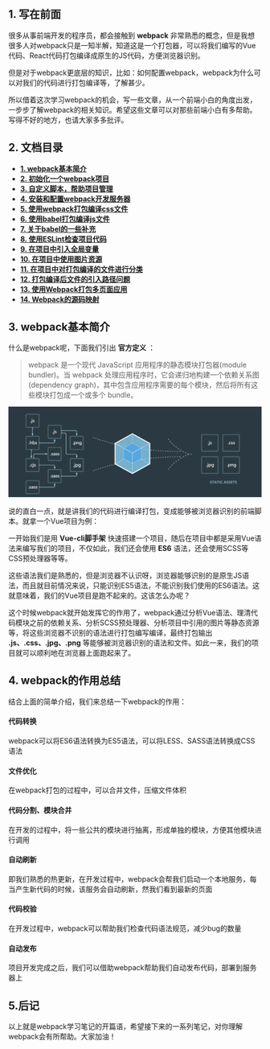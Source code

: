 ## 1. 写在前面

很多从事前端开发的程序员，都会接触到 **webpack** 非常熟悉的概念，但是我想很多人对webpack只是一知半解，知道这是一个打包器，可以将我们编写的Vue代码、React代码打包编译成原生的JS代码，方便浏览器识别。

但是对于webpack更底层的知识，比如：如何配置webpack，webpack为什么可以对我们的代码进行打包编译等，了解甚少。

所以借着这次学习webpack的机会，写一些文章，从一个前端小白的角度出发，一步步了解webpack的相关知识。希望这些文章可以对那些前端小白有多帮助。写得不好的地方，也请大家多多批评。

## 2. 文档目录

- **[1. webpack基本简介](https://github.com/Fengzhen8023/webpack-learning/blob/master/blog/1.%20webpack%E5%9F%BA%E6%9C%AC%E7%AE%80%E4%BB%8B.md)**
- **[2. 初始化一个webpack项目](https://github.com/Fengzhen8023/webpack-learning/blob/master/blog/2.%20%E5%88%9D%E5%A7%8B%E5%8C%96%E4%B8%80%E4%B8%AAwebpack%E9%A1%B9%E7%9B%AE.md)**
- **[3. 自定义脚本，帮助项目管理](https://github.com/Fengzhen8023/webpack-learning/blob/master/blog/4.%20%E5%AE%89%E8%A3%85%E5%92%8C%E9%85%8D%E7%BD%AEwebpack%E5%BC%80%E5%8F%91%E6%9C%8D%E5%8A%A1%E5%99%A8.md)**
- **[4. 安装和配置webpack开发服务器](https://github.com/Fengzhen8023/webpack-learning/blob/master/blog/4.%20%E5%AE%89%E8%A3%85%E5%92%8C%E9%85%8D%E7%BD%AEwebpack%E5%BC%80%E5%8F%91%E6%9C%8D%E5%8A%A1%E5%99%A8.md)**
- **[5. 使用webpack打包编译css文件](https://github.com/Fengzhen8023/webpack-learning/blob/master/blog/5.%20%E4%BD%BF%E7%94%A8webpack%E6%89%93%E5%8C%85%E7%BC%96%E8%AF%91css%E6%96%87%E4%BB%B6.md)**
- **[6. 使用babel打包编译js文件](https://github.com/Fengzhen8023/webpack-learning/blob/master/blog/6.%20%E4%BD%BF%E7%94%A8babel%E6%89%93%E5%8C%85%E7%BC%96%E8%AF%91js%E6%96%87%E4%BB%B6.md)**
- **[7. 关于babel的一些补充](https://github.com/Fengzhen8023/webpack-learning/blob/master/blog/7.%20%E5%85%B3%E4%BA%8Ebabel%E7%9A%84%E4%B8%80%E4%BA%9B%E8%A1%A5%E5%85%85.md)**
- **[8. 使用ESLint检查项目代码](https://github.com/Fengzhen8023/webpack-learning/blob/master/blog/8.%20%E4%BD%BF%E7%94%A8ESLint%E6%A3%80%E6%9F%A5%E9%A1%B9%E7%9B%AE%E4%BB%A3%E7%A0%81.md)**
- **[9. 在项目中引入全局变量](https://github.com/Fengzhen8023/webpack-learning/blob/master/blog/9.%20%E5%9C%A8%E9%A1%B9%E7%9B%AE%E4%B8%AD%E5%BC%95%E5%85%A5%E5%85%A8%E5%B1%80%E5%8F%98%E9%87%8F.md)**
- **[10. 在项目中使用图片资源](https://github.com/Fengzhen8023/webpack-learning/blob/master/blog/10.%20%E5%9C%A8%E9%A1%B9%E7%9B%AE%E4%B8%AD%E4%BD%BF%E7%94%A8%E5%9B%BE%E7%89%87%E8%B5%84%E6%BA%90.md)**
- **[11. 在项目中对打包编译的文件进行分类](https://github.com/Fengzhen8023/webpack-learning/blob/master/blog/11.%20%E5%9C%A8%E9%A1%B9%E7%9B%AE%E4%B8%AD%E5%AF%B9%E6%89%93%E5%8C%85%E7%BC%96%E8%AF%91%E7%9A%84%E6%96%87%E4%BB%B6%E8%BF%9B%E8%A1%8C%E5%88%86%E7%B1%BB.md)**
- **[12. 打包编译后文件的引入路径问题](https://github.com/Fengzhen8023/webpack-learning/blob/master/blog/12.%20%E6%89%93%E5%8C%85%E7%BC%96%E8%AF%91%E5%90%8E%E6%96%87%E4%BB%B6%E7%9A%84%E5%BC%95%E5%85%A5%E8%B7%AF%E5%BE%84%E9%97%AE%E9%A2%98.md)**
- **[13. 使用Webpack打包多页面应用](https://github.com/Fengzhen8023/webpack-learning/blob/master/blog/13.%20%E4%BD%BF%E7%94%A8Webpack%E6%89%93%E5%8C%85%E5%A4%9A%E9%A1%B5%E9%9D%A2%E5%BA%94%E7%94%A8.md)**
- **[14. Webpack的源码映射](https://github.com/Fengzhen8023/webpack-learning/blob/master/blog/14.%20Webpack%E7%9A%84%E6%BA%90%E7%A0%81%E6%98%A0%E5%B0%84.md)**


## 3. webpack基本简介

什么是webpack呢，下面我们引出 **官方定义** ：

> webpack 是一个现代 JavaScript 应用程序的静态模块打包器(module bundler)。当 webpack 处理应用程序时，它会递归地构建一个依赖关系图(dependency graph)，其中包含应用程序需要的每个模块，然后将所有这些模块打包成一个或多个 bundle。

![](https://github.com/Fengzhen8023/webpack-learning/blob/master/blog-img/1559356365410.png)

说的直白一点，就是讲我们的代码进行编译打包，变成能够被浏览器识别的前端脚本。就拿一个Vue项目为例：

一开始我们是用 **Vue-cli脚手架** 快速搭建一个项目，随后在项目中都是采用Vue语法来编写我们的项目，不仅如此，我们还会使用 **ES6** 语法，还会使用SCSS等CSS预处理器等等。

这些语法我们是熟悉的，但是浏览器不认识呀，浏览器能够识别的是原生JS语法，而且就目前情况来说，只能识别ES5语法，不能识别我们使用的ES6语法。这就意味着，我们的Vue项目是跑不起来的。这该怎么办呢？

这个时候webpack就开始发挥它的作用了，webpack通过分析Vue语法、理清代码模块之前的依赖关系、分析SCSS预处理器、分析项目中引用的图片等静态资源等，将这些浏览器不识别的语法进行打包编写编译，最终打包输出 **.js、.css、.jpg、.png** 等能够被浏览器识别的语法和文件。如此一来，我们的项目就可以顺利地在浏览器上面跑起来了。

## 4. webpack的作用总结

结合上面的简单介绍，我们来总结一下webpack的作用：

#### 代码转换

webpack可以将ES6语法转换为ES5语法，可以将LESS、SASS语法转换成CSS语法

#### 文件优化

在webpack打包的过程中，可以合并文件，压缩文件体积

#### 代码分割、模块合并

在开发的过程中，将一些公共的模块进行抽离，形成单独的模块，方便其他模块进行调用

#### 自动刷新

即我们熟悉的热更新，在开发过程中，webpack会帮我们启动一个本地服务，每当产生新代码的时候，该服务会自动刷新，然我们看到最新的页面

#### 代码校验

在开发过程中，webpack可以帮助我们检查代码语法规范，减少bug的数量

#### 自动发布

项目开发完成之后，我们可以借助webpack帮助我们自动发布代码，部署到服务器上

## 5.后记

以上就是webpack学习笔记的开篇语，希望接下来的一系列笔记，对你理解webpack会有所帮助。大家加油！

 

